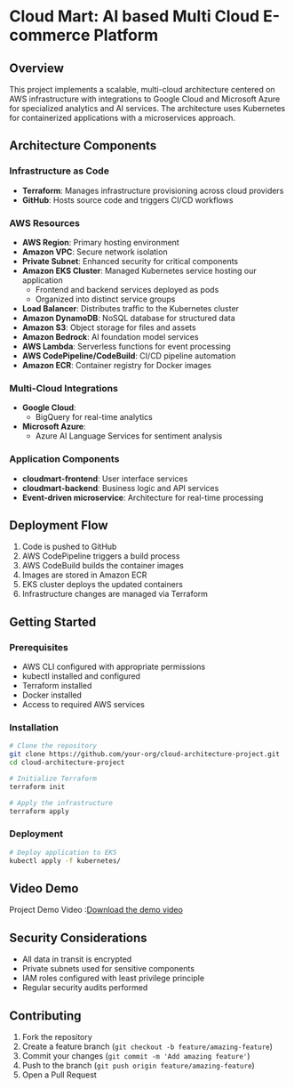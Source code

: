 # Cloud Mart: AI based Multi Cloud E-commerce Platform

## Overview
This project implements a scalable, multi-cloud architecture centered on AWS infrastructure with integrations to Google Cloud and Microsoft Azure for specialized analytics and AI services. The architecture uses Kubernetes for containerized applications with a microservices approach.

## Architecture Components

### Infrastructure as Code
- **Terraform**: Manages infrastructure provisioning across cloud providers
- **GitHub**: Hosts source code and triggers CI/CD workflows

### AWS Resources
- **AWS Region**: Primary hosting environment
- **Amazon VPC**: Secure network isolation
- **Private Subnet**: Enhanced security for critical components
- **Amazon EKS Cluster**: Managed Kubernetes service hosting our application
  - Frontend and backend services deployed as pods
  - Organized into distinct service groups
- **Load Balancer**: Distributes traffic to the Kubernetes cluster
- **Amazon DynamoDB**: NoSQL database for structured data
- **Amazon S3**: Object storage for files and assets
- **Amazon Bedrock**: AI foundation model services
- **AWS Lambda**: Serverless functions for event processing
- **AWS CodePipeline/CodeBuild**: CI/CD pipeline automation
- **Amazon ECR**: Container registry for Docker images

### Multi-Cloud Integrations
- **Google Cloud**:
  - BigQuery for real-time analytics
- **Microsoft Azure**:
  - Azure AI Language Services for sentiment analysis

### Application Components
- **cloudmart-frontend**: User interface services
- **cloudmart-backend**: Business logic and API services
- **Event-driven microservice**: Architecture for real-time processing

## Deployment Flow
1. Code is pushed to GitHub
2. AWS CodePipeline triggers a build process
3. AWS CodeBuild builds the container images
4. Images are stored in Amazon ECR
5. EKS cluster deploys the updated containers
6. Infrastructure changes are managed via Terraform

## Getting Started

### Prerequisites
- AWS CLI configured with appropriate permissions
- kubectl installed and configured
- Terraform installed
- Docker installed
- Access to required AWS services

### Installation
```bash
# Clone the repository
git clone https://github.com/your-org/cloud-architecture-project.git
cd cloud-architecture-project

# Initialize Terraform
terraform init

# Apply the infrastructure
terraform apply

```

### Deployment
```bash
# Deploy application to EKS
kubectl apply -f kubernetes/
```

## Video Demo

Project Demo Video :[Download the demo video](./Demo_video.mp4)

## Security Considerations
- All data in transit is encrypted
- Private subnets used for sensitive components
- IAM roles configured with least privilege principle
- Regular security audits performed

## Contributing
1. Fork the repository
2. Create a feature branch (`git checkout -b feature/amazing-feature`)
3. Commit your changes (`git commit -m 'Add amazing feature'`)
4. Push to the branch (`git push origin feature/amazing-feature`)
5. Open a Pull Request

